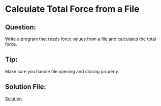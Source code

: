 # Calculate Total Force from a File

## Question:
Write a program that reads force values from a file and calculates the total force.

## Tip:
Make sure you handle file opening and closing properly.

## Solution File:
[Solution](https://github.com/jspackiaraj/e12_total_force.py)
